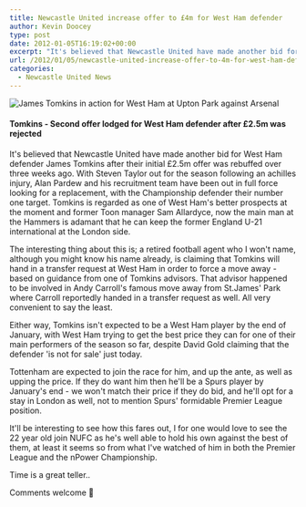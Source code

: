 ```yaml
---
title: Newcastle United increase offer to £4m for West Ham defender
author: Kevin Doocey
type: post
date: 2012-01-05T16:19:02+00:00
excerpt: "It's believed that Newcastle United have made another bid for West Ham defender James Tomkins after their initial £2.5m offer was rebuffed over three weeks ago. With Steven Taylor.."
url: /2012/01/05/newcastle-united-increase-offer-to-4m-for-west-ham-defender/
categories:
  - Newcastle United News
---
```


![James Tomkins in action for West Ham at Upton Park against Arsenal](https://www.tynetime.com/wp-content/uploads/2012/01/James-Tomkins-West-Ham.jpg "James-Tomkins-West-Ham")

#### Tomkins - Second offer lodged for West Ham defender after £2.5m was rejected

It's believed that Newcastle United have made another bid for West Ham defender James Tomkins after their initial £2.5m offer was rebuffed over three weeks ago. With Steven Taylor out for the season following an achilles injury, Alan Pardew and his recruitment team have been out in full force looking for a replacement, with the Championship defender their number one target. Tomkins is  regarded as one of West Ham's better prospects at the moment and former Toon manager Sam Allardyce, now the main man at the Hammers is adamant that he can keep the former England U-21 international at the London side.

The interesting thing about this is; a retired football agent who I won't name, although you might know his name already, is claiming that Tomkins will hand in a transfer request at West Ham in order to force a move away - based on guidance from one of Tomkins advisors. That advisor happened to be involved in Andy Carroll's famous move away from St.James' Park where Carroll reportedly handed in a transfer request as well. All very convenient to say the least.

Either way, Tomkins isn't expected to be a West Ham player by the end of January, with West Ham trying to get the best price they can for one of their main performers of the season so far, despite David Gold claiming that the defender 'is not for sale' just today.

Tottenham are expected to join the race for him, and up the ante, as well as upping the price. If they do want him then he'll be a Spurs player by January's end - we won't match their price if they do bid, and he'll opt for a stay in London as well, not to mention Spurs' formidable Premier League position.

It'll be interesting to see how this fares out, I for one would love to see the 22 year old join NUFC as he's well able to hold his own against the best of them, at least it seems so from what I've watched of him in both the Premier League and the nPower Championship.

Time is a great teller..

Comments welcome 🙂
